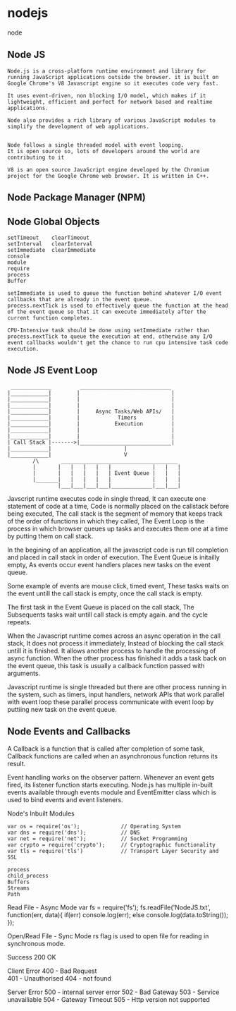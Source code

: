 # nodejs
node


Node JS
----------

	Node.js is a cross-platform runtime environment and library for running JavaScript applications outside the browser. it is built on Google Chrome's V8 Javascript engine so it executes code very fast. 

	It uses event-driven, non blocking I/O model, which makes if it lightweight, efficient and perfect for network based and realtime applications.

	Node also provides a rich library of various JavaScript modules to simplify the development of web applications.


	Node follows a single threaded model with event looping.
	It is open source so, lots of developers around the world are contributing to it

	V8 is an open source JavaScript engine developed by the Chromium project for the Google Chrome web browser. It is written in C++.

Node Package Manager (NPM)
----------------------------

Node Global Objects
----------------------------
	setTimeout    clearTimeout
	setInterval   clearInterval
	setImmediate  clearImmediate
	console
	module
	require
	process
	Buffer

	setImmediate is used to queue the function behind whatever I/O event callbacks that are already in the event queue. 
	process.nextTick is used to effectively queue the function at the head of the event queue so that it can execute immediately after the current function completes.

	CPU-Intensive task should be done using setImmediate rather than process.nextTick to queue the execution at end, otherwise any I/O event callbacks wouldn't get the chance to run cpu intensive task code execution.
	
Node JS Event Loop
-----------------------------
	 _____________         _____________________________
	|____________|	      |								|
	|____________|		  |								|
	|____________|		  |								|
	|____________|		  |		Async Tasks/Web APIs/	|
	|____________|		  |            Timers			|
	|____________|		  |			  Execution       	|
	|____________|		  |								|
	|____________|  	  |								|
	| Call Stack |------->|_____________________________|
	|____________|  					 |					 
	|____________|   					 V
		    /\		 _____________________________________
			|		|	|	|	|	|			  |	  |	  |		
			|		|	|	|	|	| Event Queue |   |   | 
			|_______|	|	|	|	|			  |   |   |
					|___|___|___|___|_____________|___|___|  

Javscript runtime executes code in single thread, It can execute one statement of code at a time, Code is normally placed on the callstack before being executed, The call stack is the segment of memory that keeps track of the order of functions in which they called, The Event Loop is the process in which browser queues up tasks and executes them one at a time by putting them on call stack.

In the begining of an application, all the javascript code is run till completion and placed in call stack in order of execution. The Event Queue is initailly empty, As events occur event handlers places new tasks on the event queue.

Some example of events are mouse click, timed event,
These tasks waits on the event untill the call stack is empty, once the call stack is empty.

The first task in the Event Queue is placed on the call stack, The Subsequents tasks wait untill call stack is empty again. and the cycle repeats.

When the Javascript runtime comes across an async operation in the call stack, It does not process it immediately, Instead of blocking the call stack untill it is finished. It allows another process to handle the processing of async function. When the other process has finished it adds a task back on the event queue, this task is usually a callback function passed with arguments.

Javascript runtime is single threaded but there are other process running in the system, such as timers, input handlers, network APIs that work parallel with event loop these parallel process communicate with event loop by puttiing new task on the event queue.




Node Events and Callbacks
----------------------------------
A Callback is a function that is called after completion of some task, Callback functions are called when an asynchronous function returns its result.

Event handling works on the observer pattern. Whenever an event gets fired, its listener function starts executing. Node.js has multiple in-built events available through events module and EventEmitter class which is used to bind events and event listeners.

Node's Inbuilt Modules

	var os = require('os');   			// Operating System
	var dns = require('dns'); 			// DNS
	var net = require('net'); 			// Socket Programming 
	var crypto = require('crypto'); 	// Cryptographic functionality  
	var tls = require('tls')    		// Transport Layer Security and SSL

	process
	child_process
	Buffers
	Streams
	Path

Read File - Async Mode
var fs = require('fs');
fs.readFile('NodeJS.txt', function(err, data){
 if(err)
 	console.log(err);
 else
 	console.log(data.toString());
 });

Open/Read File - Sync Mode
rs flag is used to	open file for reading in synchronous mode.


Success
	200 OK

Client Error 
	400 - Bad Request  
	401 - Unauthorised
	404 - not found

Server Error
	500 - internal server error
	502 - Bad Gateway
	503 - Service unavailiable
	504 - Gateway Timeout
	505 - Http version not supported

